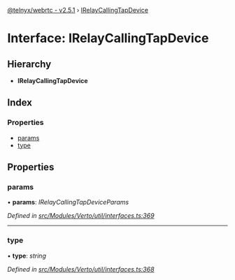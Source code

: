 [@telnyx/webrtc - v2.5.1](../README.md) › [IRelayCallingTapDevice](irelaycallingtapdevice.md)

# Interface: IRelayCallingTapDevice

## Hierarchy

* **IRelayCallingTapDevice**

## Index

### Properties

* [params](irelaycallingtapdevice.md#params)
* [type](irelaycallingtapdevice.md#type)

## Properties

###  params

• **params**: *IRelayCallingTapDeviceParams*

*Defined in [src/Modules/Verto/util/interfaces.ts:369](https://github.com/team-telnyx/webrtc/blob/main/packages/js/src/Modules/Verto/util/interfaces.ts#L369)*

___

###  type

• **type**: *string*

*Defined in [src/Modules/Verto/util/interfaces.ts:368](https://github.com/team-telnyx/webrtc/blob/main/packages/js/src/Modules/Verto/util/interfaces.ts#L368)*
